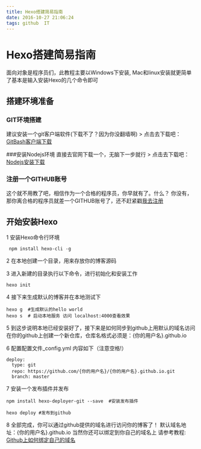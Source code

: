 ```yaml
---
title: Hexo搭建简易指南
date: 2016-10-27 21:06:24
tags: github  IT
---
```

# Hexo搭建简易指南

面向对象是程序员们，此教程主要以Windows下安装, Mac和linux安装就更简单了基本是输入安装Hexo的几个命令即可

## 搭建环境准备

### GIT环境搭建
建议安装一个git客户端软件(下载不了？因为你没翻墙啊)
    > 点击去下载吧： [GitBash客户端下载](https://git-scm.com/downloads/)

###安装Nodejs环境
直接去官网下载一个，无脑下一步就行
    > 点击去下载吧： [Nodejs安装下载](https://nodejs.org/en/)

### 注册一个GITHUB账号
这个就不用教了吧，相信作为一个合格的程序员，你早就有了。什么？ 你没有，那你离合格的程序员就差一个GITHUB账号了，还不赶紧戳[我去注册](https://github.com/join?source=login)

## 开始安装Hexo
1 安装Hexo命令行环境
```
 npm install hexo-cli -g
```

2 在本地创建一个目录，用来存放你的博客源码

3 进入新建的目录执行以下命令，进行初始化和安装工作
```
hexo init
```

4 接下来生成默认的博客并在本地测试下
```
hexo g  #生成默认的hello world
hexo s  # 启动本地服务 访问 localhost:4000查看效果
```

5 到这步说明本地已经安装好了，接下来是如何同步到github上用默认的域名访问
  在你的github上创建一个新仓库，仓库名格式必须是：{你的用户名}.github.io
  
6 配置配置文件_config.yml 内容如下（注意空格!）
```
deploy:
  type: git
  repo: https://github.com/{你的用户名}/{你的用户名}.github.io.git
  branch: master
```

7 安装一个发布插件并发布
```
npm install hexo-deployer-git --save  #安装发布插件

hexo deploy #发布到github
```

8 全部完成，你可以通过github提供的域名进行访问你的博客了！
   默认域名地址：{你的用户名}.github.io 当然你还可以绑定到你自己的域名上
   请参考教程: [Github上如何绑定自己的域名](http://www.hzqiuxm.com)